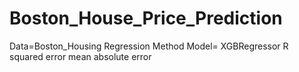 # Boston_House_Price_Prediction
Data=Boston_Housing
Regression Method
Model= XGBRegressor
R squared error
mean absolute error

